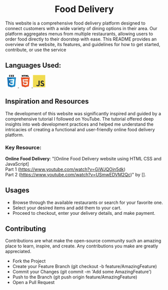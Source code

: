 <h1 align="center">Food Delivery</h1>
 This website is a comprehensive food delivery platform designed to connect customers with a wide variety of dining options in their area. Our platform aggregates menus from multiple restaurants, allowing users to order food directly to their doorstep with ease. This README provides an overview of the website, its features, and guidelines for how to get started, contribute, or use the service

## Languages Used:

<p align="left"> <a href="https://www.w3schools.com/css/" target="_blank" rel="noreferrer"> <img src="https://raw.githubusercontent.com/devicons/devicon/master/icons/css3/css3-original-wordmark.svg" alt="css3" width="40" height="40"/> </a> <a href="https://www.w3.org/html/" target="_blank" rel="noreferrer"> <img src="https://raw.githubusercontent.com/devicons/devicon/master/icons/html5/html5-original-wordmark.svg" alt="html5" width="40" height="40"/> </a> <a href="https://developer.mozilla.org/en-US/docs/Web/JavaScript" target="_blank" rel="noreferrer"> <img src="https://raw.githubusercontent.com/devicons/devicon/master/icons/javascript/javascript-original.svg" alt="javascript" width="40" height="40"/> </a> </p>

## Inspiration and Resources

The development of this website was significantly inspired and guided by a comprehensive tutorial I followed on YouTube. The tutorial offered deep insights into web development practices and helped me understand the intricacies of creating a functional and user-friendly online food delivery platform.

### Key Resource:
**Online Food Delivery**: "[Online Food Delivery website using HTML CSS and JavaScript]<br>
Part 1 (https://www.youtube.com/watch?v=GiWJQOin5dk)<br>
Part 2 (https://www.youtube.com/watch?v=USmwEDVM2Qc)" by [].
## Usages

 - Browse through the available restaurants or search for your favorite one.
 - Select your desired items and add them to your cart.
 - Proceed to checkout, enter your delivery details, and make payment.

## Contributing

Contributions are what make the open-source community such an amazing place to learn, inspire, and create. Any contributions you make are greatly appreciated.

 - Fork the Project
 - Create your Feature Branch (git checkout -b feature/AmazingFeature)
 - Commit your Changes (git commit -m 'Add some AmazingFeature')
 - Push to the Branch (git push origin feature/AmazingFeature)
 - Open a Pull Request
